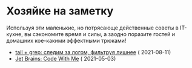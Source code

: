 Хозяйке на заметку
==================

Используя эти маленькие, но потрясающе действенные советы в IT-кухне, вы сэкономите время и силы, а заодно поразите
гостей и домашних кое-какими эффектными трюками!

- [tail + grep: следим за логом, фильтруя лишнее](/zametki/2021-05-03_code-with-me.md) (
  2021-08-11)
- [Jet Brains: Code With Me](/zametki/2021-08-11_tail-n-grep.md) (
  2021-05-03)
